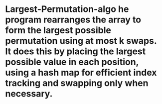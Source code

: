 # Largest-Permutation-algo he program rearranges the array to form the largest possible permutation using at most k swaps. It does this by placing the largest possible value in each position, using a hash map for efficient index tracking and swapping only when necessary.
